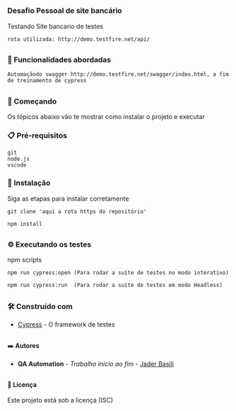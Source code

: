 # <h3> Desafio Pessoal de site bancário

Testando Site bancario de testes
```
rota utilizada: http://demo.testfire.net/api/
```
## <h3> 📃 Funcionalidades abordadas
```
Automaçãodo swagger http://demo.testfire.net/swagger/index.html, a fim de treinamento de cypress
```
## <h3> 🚀 Começando
  
Os tópicos abaixo vão te mostrar como instalar o projeto e executar

### <h3> 📋 Pré-requisitos
```
git
node.js
vscode
```
  
### <h3> 🔧 Instalação

Siga as etapas para instalar corretamente

```
git clone 'aqui a rota https do repositório'
```

```
npm install
```  


## <h3> ⚙️ Executando os testes

npm scripts

```
npm run cypress:open (Para rodar a suíte de testes no modo interativo)
```

```
npm run cypress:run  (Para rodar a suíte de testes em modo Headless)
```

## <h3> 🛠️ Construído com
* [Cypress](https://docs.cypress.io/) - O framework de testes

## <h4> ✒️ Autores
* **QA Automation** - *Trabalho início ao fim* - [Jader Basili](https://github.com/jabasili)

## <h4> 📄 Licença
Este projeto está sob a licença (ISC)
